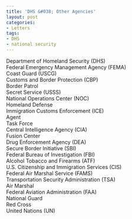 ```yaml
---
title: 'DHS &#038; Other Agencies'
layout: post
categories:
- Letters
tags:
- DHS
- national security
---
```


Department of Homeland Security (DHS)  
Federal Emergency Management Agency (FEMA)  
Coast Guard (USCG)  
Customs and Border Protection (CBP)  
Border Patrol  
Secret Service (USSS)  
National Operations Center (NOC)  
Homeland Defense  
Immigration Customs Enforcement (ICE)  
Agent  
Task Force  
Central Intelligence Agency (CIA)  
Fusion Center  
Drug Enforcement Agency (DEA)  
Secure Border Initiative (SBI)  
Federal Bureau of Investigation (FBI)  
Alcohol Tobacco and Firearms (ATF)  
U.S. Citizenship and Immigration Services (CIS)  
Federal Air Marshal Service (FAMS)  
Transportation Security Administration (TSA)  
Air Marshal  
Federal Aviation Administration (FAA)  
National Guard  
Red Cross  
United Nations (UN)